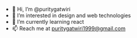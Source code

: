 - 👋 Hi, I’m @puritygatwiri
- 👀 I’m interested in design and web technologies
- 🌱 I’m currently learning react
- 📫 Reach me at puritygatwiri1999@gmail.com

<!---
puritygatwiri/puritygatwiri is a ✨ special ✨ repository because its `README.md` (this file) appears on your GitHub profile.
You can click the Preview link to take a look at your changes.
--->
